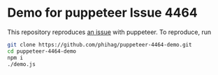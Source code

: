 # Demo for puppeteer Issue 4464

This repository reproduces [an issue](https://github.com/GoogleChrome/puppeteer/issues/4464) with puppeteer. To reproduce, run

```sh
git clone https://github.com/phihag/puppeteer-4464-demo.git
cd puppeteer-4464-demo
npm i
./demo.js
```